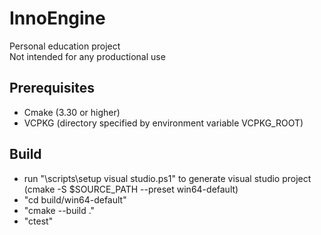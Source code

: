 # InnoEngine
Personal education project  
Not intended for any productional use

## Prerequisites
- Cmake (3.30 or higher)
- VCPKG (directory specified by environment variable VCPKG_ROOT)
## Build
- run "\scripts\setup visual studio.ps1" to generate visual studio project (cmake -S $SOURCE_PATH --preset win64-default)
- "cd build/win64-default"
- "cmake --build ."
- "ctest"
